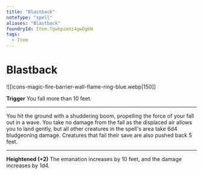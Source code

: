 ```yaml
---
title: "Blastback"
noteType: "spell"
aliases: "Blastback"
foundryId: Item.TgwhpzmXi4gwDgbN
tags:
  - Item
---
```


# Blastback
![[icons-magic-fire-barrier-wall-flame-ring-blue.webp|150]]

**Trigger** You fall more than 10 feet.

* * *

You hit the ground with a shuddering boom, propelling the force of your fall out in a wave. You take no damage from the fall as the displaced air allows you to land gently, but all other creatures in the spell's area take 6d4 bludgeoning damage. Creatures that fail their save are also pushed back 5 feet.

* * *

**Heightened (+2)** The emanation increases by 10 feet, and the damage increases by 1d4.

